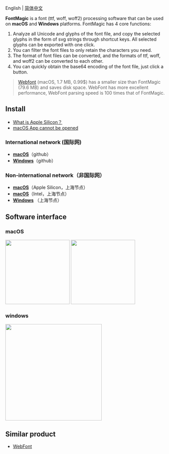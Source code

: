 English | [简体中文](./README-zh-CN.md)

**FontMagic** is a font (ttf, woff, woff2) processing software that can be used on **macOS** and **Windows** platforms. FontMagic has 4 core functions:

1. Analyze all Unicode and glyphs of the font file, and copy the selected glyphs in the form of svg strings through shortcut keys. All selected glyphs can be exported with one click.
2. You can filter the font files to only retain the characters you need.
3. The format of font files can be converted, and the formats of ttf, woff, and woff2 can be converted to each other.
4. You can quickly obtain the base64 encoding of the font file, just click a button.

> [Webfont](https://arayofsunshine.dev/webfont/getting-started) (macOS, 1.7 MB, 0.99$) has a smaller size than FontMagic (79.6 MB) and saves disk space. WebFont has more excellent performance, WebFont parsing speed is 100 times that of FontMagic.

## Install

* [What is Apple Silicon？](https://arayofsunshine.dev/blog/apple-silicon)
* [macOS App cannot be opened](https://arayofsunshine.dev/blog/macos-app-cannot-be-opened)

### International network (国际网)

* <a href="https://github.com/leibnizli/fontmagic/releases">**macOS**</a>（github）
* <a href="https://github.com/leibnizli/fontmagic/releases">**Windows**</a>（github）


### Non-international network（非国际网）

* <a href="https://thunkli.com/download/fontmagic-arm64-macos">**macOS**</a>（Apple Silicon，上海节点）
* <a href="https://thunkli.com/download/fontmagic-macos">**macOS**</a>（Intel，上海节点）
* <a href="https://thunkli.com/download/fontmagic-windows">**Windows**</a> （上海节点）


## Software interface

### macOS

<img src="https://github.com/leibnizli/fontmagic/assets/1193966/5a545983-1c89-4e9c-ae9a-197c41300d30" width="200">
<img src="https://github.com/leibnizli/fontmagic/assets/1193966/d41ccd03-3536-464d-97ec-dba5cc2d4d1b" width="200">


### windows

<img src="https://github.com/leibnizli/fontmagic/assets/1193966/8341cc3d-df4c-49dc-9361-9eebae2f7c45" width="300">

## Similar product

* <a href="https://github.com/leibnizli/WebFont">WebFont</a>
